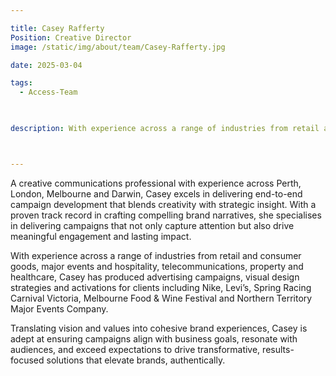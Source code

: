 ```yaml
---

title: Casey Rafferty
Position: Creative Director
image: /static/img/about/team/Casey-Rafferty.jpg

date: 2025-03-04

tags: 
  - Access-Team


  
description: With experience across a range of industries from retail and consumer goods, major events and hospitality, telecommunications, property and healthcare, Casey has produced advertising campaigns, visual design strategies and activations for clients including Nike, Levi’s, Spring Racing Carnival Victoria, Melbourne Food & Wine Festival and Northern Territory Major Events Company.



---
```


A creative communications professional with experience across Perth, London, Melbourne and Darwin, Casey excels in delivering end-to-end campaign development that blends creativity with strategic insight. With a proven track record in crafting compelling brand narratives, she specialises in delivering campaigns that not only capture attention but also drive meaningful engagement and lasting impact.

With experience across a range of industries from retail and consumer goods, major events and hospitality, telecommunications, property and healthcare, Casey has produced advertising campaigns, visual design strategies and activations for clients including Nike, Levi’s, Spring Racing Carnival Victoria, Melbourne Food & Wine Festival and Northern Territory Major Events Company.

Translating vision and values into cohesive brand experiences, Casey is adept at ensuring campaigns align with business goals, resonate with audiences, and exceed expectations to drive transformative, results-focused solutions that elevate brands, authentically.


